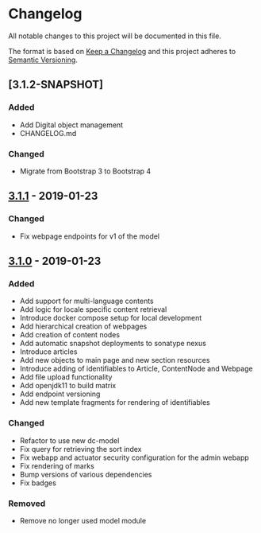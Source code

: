 # Changelog

All notable changes to this project will be documented in this file.

The format is based on [Keep a Changelog](https://keepachangelog.com/en/1.0.0/) and this project adheres to [Semantic Versioning](https://semver.org/spec/v2.0.0.html).

## [3.1.2-SNAPSHOT]

### Added

- Add Digital object management
- CHANGELOG.md

### Changed

- Migrate from Bootstrap 3 to Bootstrap 4

## [3.1.1](https://github.com/dbmdz/cudami/releases/tag/3.1.1) - 2019-01-23

### Changed

- Fix webpage endpoints for v1 of the model

## [3.1.0](https://github.com/dbmdz/cudami/releases/tag/3.1.0) - 2019-01-23

### Added

- Add support for multi-language contents
- Add logic for locale specific content retrieval
- Introduce docker compose setup for local development
- Add hierarchical creation of webpages
- Add creation of content nodes
- Add automatic snapshot deployments to sonatype nexus
- Introduce articles
- Add new objects to main page and new section resources
- Introduce adding of identifiables to Article, ContentNode and Webpage
- Add file upload functionality
- Add openjdk11 to build matrix
- Add endpoint versioning
- Add new template fragments for rendering of identifiables

### Changed

- Refactor to use new dc-model
- Fix query for retrieving the sort index
- Fix webapp and actuator security configuration for the admin webapp
- Fix rendering of marks
- Bump versions of various dependencies
- Fix badges

### Removed

- Remove no longer used model module
